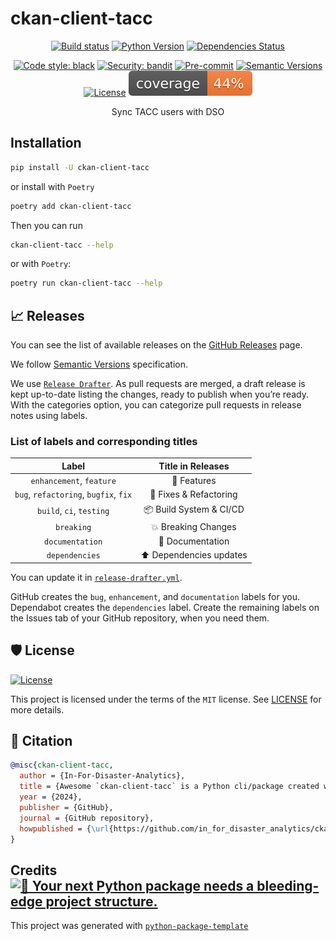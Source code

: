 # ckan-client-tacc

<div align="center">

[![Build status](https://github.com/in_for_disaster_analytics/ckan-client-tacc/workflows/build/badge.svg?branch=master&event=push)](https://github.com/in_for_disaster_analytics/ckan-client-tacc/actions?query=workflow%3Abuild)
[![Python Version](https://img.shields.io/pypi/pyversions/ckan-client-tacc.svg)](https://pypi.org/project/ckan-client-tacc/)
[![Dependencies Status](https://img.shields.io/badge/dependencies-up%20to%20date-brightgreen.svg)](https://github.com/in_for_disaster_analytics/ckan-client-tacc/pulls?utf8=%E2%9C%93&q=is%3Apr%20author%3Aapp%2Fdependabot)

[![Code style: black](https://img.shields.io/badge/code%20style-black-000000.svg)](https://github.com/psf/black)
[![Security: bandit](https://img.shields.io/badge/security-bandit-green.svg)](https://github.com/PyCQA/bandit)
[![Pre-commit](https://img.shields.io/badge/pre--commit-enabled-brightgreen?logo=pre-commit&logoColor=white)](https://github.com/in_for_disaster_analytics/ckan-client-tacc/blob/master/.pre-commit-config.yaml)
[![Semantic Versions](https://img.shields.io/badge/%20%20%F0%9F%93%A6%F0%9F%9A%80-semantic--versions-e10079.svg)](https://github.com/in_for_disaster_analytics/ckan-client-tacc/releases)
[![License](https://img.shields.io/github/license/in_for_disaster_analytics/ckan-client-tacc)](https://github.com/in_for_disaster_analytics/ckan-client-tacc/blob/master/LICENSE)
![Coverage Report](assets/images/coverage.svg)

Sync TACC users with DSO

</div>

## Installation

```bash
pip install -U ckan-client-tacc
```

or install with `Poetry`

```bash
poetry add ckan-client-tacc
```

Then you can run

```bash
ckan-client-tacc --help
```

or with `Poetry`:

```bash
poetry run ckan-client-tacc --help
```

## 📈 Releases

You can see the list of available releases on the [GitHub Releases](https://github.com/in_for_disaster_analytics/ckan-client-tacc/releases) page.

We follow [Semantic Versions](https://semver.org/) specification.

We use [`Release Drafter`](https://github.com/marketplace/actions/release-drafter). As pull requests are merged, a draft release is kept up-to-date listing the changes, ready to publish when you’re ready. With the categories option, you can categorize pull requests in release notes using labels.

### List of labels and corresponding titles

|               **Label**               |  **Title in Releases**  |
| :-----------------------------------: | :---------------------: |
|       `enhancement`, `feature`        |       🚀 Features       |
| `bug`, `refactoring`, `bugfix`, `fix` | 🔧 Fixes & Refactoring  |
|       `build`, `ci`, `testing`        | 📦 Build System & CI/CD |
|              `breaking`               |   💥 Breaking Changes   |
|            `documentation`            |    📝 Documentation     |
|            `dependencies`             | ⬆️ Dependencies updates |

You can update it in [`release-drafter.yml`](https://github.com/in_for_disaster_analytics/ckan-client-tacc/blob/master/.github/release-drafter.yml).

GitHub creates the `bug`, `enhancement`, and `documentation` labels for you. Dependabot creates the `dependencies` label. Create the remaining labels on the Issues tab of your GitHub repository, when you need them.

## 🛡 License

[![License](https://img.shields.io/github/license/in_for_disaster_analytics/ckan-client-tacc)](https://github.com/in_for_disaster_analytics/ckan-client-tacc/blob/master/LICENSE)

This project is licensed under the terms of the `MIT` license. See [LICENSE](https://github.com/in_for_disaster_analytics/ckan-client-tacc/blob/master/LICENSE) for more details.

## 📃 Citation

```bibtex
@misc{ckan-client-tacc,
  author = {In-For-Disaster-Analytics},
  title = {Awesome `ckan-client-tacc` is a Python cli/package created with https://github.com/Undertone0809/python-package-template},
  year = {2024},
  publisher = {GitHub},
  journal = {GitHub repository},
  howpublished = {\url{https://github.com/in_for_disaster_analytics/ckan-client-tacc}}
}
```

## Credits [![🚀 Your next Python package needs a bleeding-edge project structure.](https://img.shields.io/badge/python--package--template-%F0%9F%9A%80-brightgreen)](https://github.com/Undertone0809/python-package-template)

This project was generated with [`python-package-template`](https://github.com/Undertone0809/python-package-template)
